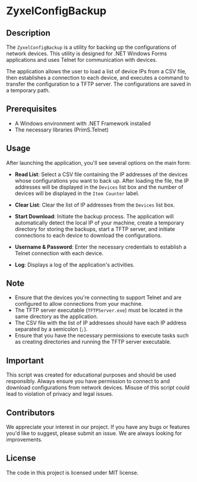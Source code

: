 # ZyxelConfigBackup

## Description
The `ZyxelConfigBackup` is a utility for backing up the configurations of network devices. This utility is designed for .NET Windows Forms applications and uses Telnet for communication with devices.

The application allows the user to load a list of device IPs from a CSV file, then establishes a connection to each device, and executes a command to transfer the configuration to a TFTP server. The configurations are saved in a temporary path.

## Prerequisites

* A Windows environment with .NET Framework installed
* The necessary libraries (PrimS.Telnet)

## Usage

After launching the application, you'll see several options on the main form:

* **Read List**: Select a CSV file containing the IP addresses of the devices whose configurations you want to back up. After loading the file, the IP addresses will be displayed in the `Devices` list box and the number of devices will be displayed in the `Item Counter` label.
  
* **Clear List**: Clear the list of IP addresses from the `Devices` list box.

* **Start Download**: Initiate the backup process. The application will automatically detect the local IP of your machine, create a temporary directory for storing the backups, start a TFTP server, and initiate connections to each device to download the configurations. 

* **Username & Password**: Enter the necessary credentials to establish a Telnet connection with each device.

* **Log**: Displays a log of the application's activities. 

## Note

* Ensure that the devices you're connecting to support Telnet and are configured to allow connections from your machine.
* The TFTP server executable (`TFTPServer.exe`) must be located in the same directory as the application.
* The CSV file with the list of IP addresses should have each IP address separated by a semicolon (`;`).
* Ensure that you have the necessary permissions to execute tasks such as creating directories and running the TFTP server executable.

## Important

This script was created for educational purposes and should be used responsibly. Always ensure you have permission to connect to and download configurations from network devices. Misuse of this script could lead to violation of privacy and legal issues.

## Contributors
We appreciate your interest in our project. If you have any bugs or features you'd like to suggest, please submit an issue. We are always looking for improvements.

## License
The code in this project is licensed under MIT license.
